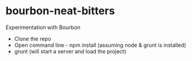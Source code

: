 # bourbon-neat-bitters
Experimentation with Bourbon

- Clone the repo
- Open command line - npm install (assuming node & grunt is installed)
- grunt (will start a server and load the project)